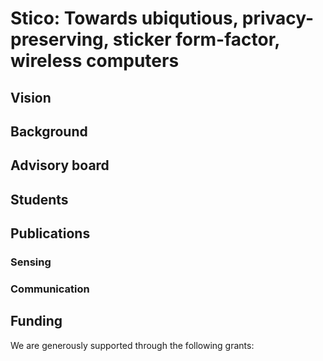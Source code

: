 # Stico: Towards ubiqutious, privacy-preserving, sticker form-factor, wireless computers


## Vision



## Background



## Advisory board


## Students


## Publications


### Sensing


### Communication



## Funding

We are generously supported through the following grants:

